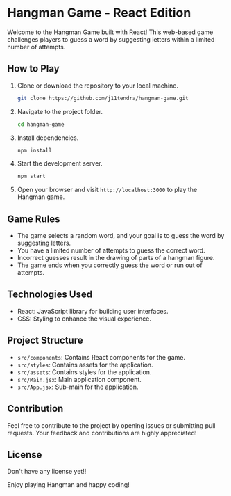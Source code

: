 # Hangman Game - React Edition

Welcome to the Hangman Game built with React! This web-based game challenges players to guess a word by suggesting letters within a limited number of attempts.

## How to Play

1. Clone or download the repository to your local machine.

   ```bash
   git clone https://github.com/j11tendra/hangman-game.git
   ```

2. Navigate to the project folder.

   ```bash
   cd hangman-game
   ```

3. Install dependencies.

   ```bash
   npm install
   ```

4. Start the development server.

   ```bash
   npm start
   ```

5. Open your browser and visit `http://localhost:3000` to play the Hangman game.

## Game Rules

- The game selects a random word, and your goal is to guess the word by suggesting letters.
- You have a limited number of attempts to guess the correct word.
- Incorrect guesses result in the drawing of parts of a hangman figure.
- The game ends when you correctly guess the word or run out of attempts.

## Technologies Used

- React: JavaScript library for building user interfaces.
- CSS: Styling to enhance the visual experience.

## Project Structure

- `src/components`: Contains React components for the game.
- `src/styles`: Contains assets for the application.
- `src/assets`: Contains styles for the application.
- `src/Main.jsx`: Main application component.
- `src/App.jsx`: Sub-main for the application.

## Contribution

Feel free to contribute to the project by opening issues or submitting pull requests. Your feedback and contributions are highly appreciated!

## License

Don't have any license yet!!

Enjoy playing Hangman and happy coding!
